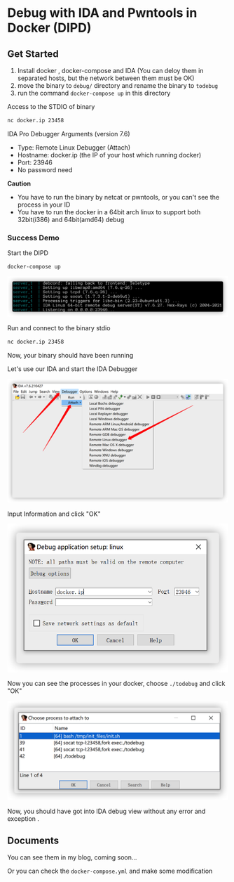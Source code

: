 # Debug with IDA and Pwntools in Docker (DIPD)

## Get Started

1. Install docker , docker-compose and IDA (You can deloy them in separated hosts, but the network between them must be OK)
2. move the binary to `debug/` directory and rename the binary to `todebug`
3. run the command `docker-compose up` in this directory

Access to the STDIO of binary

```bash
nc docker.ip 23458
```

IDA Pro Debugger Arguments (version 7.6)

- Type: Remote Linux Debugger (Attach)
- Hostname: docker.ip (the IP of your host which running docker)
- Port: 23946
- No password  need

**Caution**

- You have to run the binary by netcat or pwntools, or you can't see the process in your ID
- You have to run the docker in a 64bit arch linux to support both 32bit(i386) and 64bit(amd64) debug

### Success Demo

Start the DIPD

```bash
docker-compose up
```

![image-20210826042608489](README.assets/image-20210826042608489.png)

Run and connect to the binary stdio

```bash
nc docker.ip 23458
```

 Now, your binary should have been running

Let's use our IDA and start the IDA Debugger

![image-20210826043035365](README.assets/image-20210826043035365.png)

Input Information and click "OK"

![image-20210826043126864](README.assets/image-20210826043126864.png)

Now you can see the processes in your docker, choose `./todebug` and click "OK"

![image-20210826043159826](README.assets/image-20210826043159826.png)

Now, you should have got into IDA debug view without any error and exception .

## Documents

You can see them in my blog, coming soon...

Or you can check the `docker-compose.yml` and make some modification